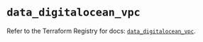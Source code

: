 # `data_digitalocean_vpc`

Refer to the Terraform Registry for docs: [`data_digitalocean_vpc`](https://registry.terraform.io/providers/digitalocean/digitalocean/2.62.0/docs/data-sources/vpc).

